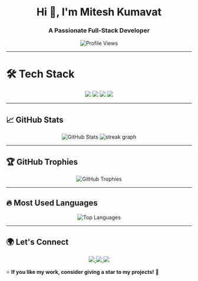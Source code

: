 <h1 align="center">Hi 👋, I'm Mitesh Kumavat</h1>
<h3 align="center">A Passionate Full-Stack Developer</h3>

<p align="center">
  <img src="https://komarev.com/ghpvc/?username=Mitesh-Kumavat&label=Profile%20Views&color=0e75b6&style=plastic" alt="Profile Views" />
</p>

---


# 🛠️ **Tech Stack**
<p align="center">
  <img src="https://skillicons.dev/icons?i=js,ts,python,java&theme=dark" />
  <img src="https://skillicons.dev/icons?i=react,nextjs,html,css,tailwind,bootstrap&theme=dark" />
  <img src="https://skillicons.dev/icons?i=nodejs,express,mongodb,firebase,sqlite,prisma,postgres&theme=dark" />
  <img src="https://skillicons.dev/icons?i=git,github,vscode,vercel,postman&theme=dark" />
</p>

---

## 📈 **GitHub Stats**
<p align="center">
  <img src="https://github-readme-stats.vercel.app/api?username=Mitesh-Kumavat&show_icons=true&theme=radical" alt="GitHub Stats" />
  <img src="https://streak-stats.demolab.com?user=Mitesh-Kumavat&theme=radical&hide_border=false" alt="streak graph" />
</p>


---

## 🏆 **GitHub Trophies**
<p align="center">
  <img src="https://github-profile-trophy.vercel.app/?username=Mitesh-Kumavat&theme=radical&no-frame=true" alt="GitHub Trophies" />
</p>

---

## 🔥 **Most Used Languages**
<p align="center">
  <img src="https://github-readme-stats.vercel.app/api/top-langs/?username=Mitesh-Kumavat&layout=compact&theme=radical" alt="Top Languages" />
</p>

---


## 🌍 **Let's Connect**
<p align="center">
  <a href="https://www.linkedin.com/in/mitesh-kumavat">
    <img src="https://img.shields.io/badge/LinkedIn-0077B5?style=for-the-badge&logo=linkedin&logoColor=white" />
  </a>
  <a href="https://miteshkumavat.vercel.app">
    <img src="https://img.shields.io/badge/Portfolio-000000?style=for-the-badge&logo=vercel&logoColor=white" />
  </a>
  <a href="https://www.instagram.com/mitesh_777">
    <img src="https://img.shields.io/badge/Instagram-E4405F?style=for-the-badge&logo=instagram&logoColor=white" />
  </a>
</p>


⭐ **If you like my work, consider giving a star to my projects!** 🌟
